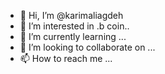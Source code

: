 - 👋 Hi, I’m @karimaliagdeh
- 👀 I’m interested in .b coin..
- 🌱 I’m currently learning ...
- 💞️ I’m looking to collaborate on ...
- 📫 How to reach me ...

<!---
karimaliagdeh/karimaliagdeh is a ✨ special ✨ repository because its `README.md` (this file) appears on your GitHub profile.
You can click the Preview link to take a look at your changes.
--->
